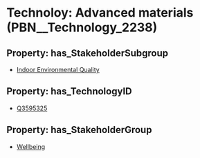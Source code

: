 # Technoloy: __Advanced materials__ (PBN__Technology_2238)

## Property: has_StakeholderSubgroup

* [Indoor Environmental Quality](PBN__TechSubgroup_79)

## Property: has_TechnologyID

* [Q3595325](Q3595325)

## Property: has_StakeholderGroup

* [Wellbeing](PBN__TechGroup_2)

